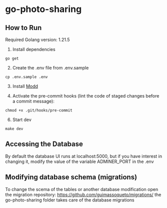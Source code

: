 # go-photo-sharing

## How to Run

Required Golang version: 1.21.5

1. Install dependencies
```shell
go get
```
2. Create the .env file from .env.sample
```shell
cp .env.sample .env
```

3. Install [Modd](https://github.com/cortesi/modd)

5. Activate the pre-commit hooks (lint the code of staged changes before a commit message):
```shell
chmod +x .git/hooks/pre-commit
```

6. Start dev
```shell
make dev
```

## Accessing the Database
By default the database UI runs at localhost:5000, but if you have interest in changing it,
modify the value of the variable ADMINER_PORT in the .env


## Modifying database schema (migrations)
To change the scema of the tables or another database modification open the migration repository: https://github.com/guimassoqueto/migrations/
the go-photo-sharing folder takes care of the database migrations
